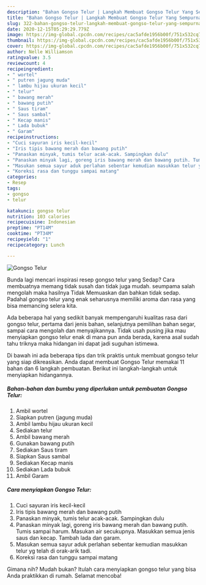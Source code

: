 ```yaml
---
description: "Bahan Gongso Telur | Langkah Membuat Gongso Telur Yang Sempurna"
title: "Bahan Gongso Telur | Langkah Membuat Gongso Telur Yang Sempurna"
slug: 322-bahan-gongso-telur-langkah-membuat-gongso-telur-yang-sempurna
date: 2020-12-15T05:29:29.779Z
image: https://img-global.cpcdn.com/recipes/cac5afde1956b00f/751x532cq70/gongso-telur-foto-resep-utama.jpg
thumbnail: https://img-global.cpcdn.com/recipes/cac5afde1956b00f/751x532cq70/gongso-telur-foto-resep-utama.jpg
cover: https://img-global.cpcdn.com/recipes/cac5afde1956b00f/751x532cq70/gongso-telur-foto-resep-utama.jpg
author: Nelle Williamson
ratingvalue: 3.5
reviewcount: 4
recipeingredient:
- " wortel"
- " putren jagung muda"
- " lambu hijau ukuran kecil"
- " telur"
- " bawang merah"
- " bawang putih"
- " Saus tiram"
- " Saus sambal"
- " Kecap manis"
- " Lada bubuk"
- " Garam"
recipeinstructions:
- "Cuci sayuran iris kecil-kecil"
- "Iris tipis bawang merah dan bawang putih"
- "Panaskan minyak, tumis telur acak-acak. Sampingkan dulu"
- "Panaskan minyak lagi, goreng iris bawang merah dan bawang putih. Tumis sampai harum. Masukan air secukupnya. Masukkan semua jenis saus dan kecap. Tambah lada dan garam."
- "Masukan semua sayur aduk perlahan sebentar kemudian masukkan telur yg telah di orak-arik tadi."
- "Koreksi rasa dan tunggu sampai matang"
categories:
- Resep
tags:
- gongso
- telur

katakunci: gongso telur 
nutrition: 103 calories
recipecuisine: Indonesian
preptime: "PT14M"
cooktime: "PT34M"
recipeyield: "1"
recipecategory: Lunch

---
```



![Gongso Telur](https://img-global.cpcdn.com/recipes/cac5afde1956b00f/751x532cq70/gongso-telur-foto-resep-utama.jpg)

Bunda lagi mencari inspirasi resep gongso telur yang Sedap? Cara membuatnya memang tidak susah dan tidak juga mudah. seumpama salah mengolah maka hasilnya Tidak Memuaskan dan bahkan tidak sedap. Padahal gongso telur yang enak seharusnya memiliki aroma dan rasa yang bisa memancing selera kita.

Ada beberapa hal yang sedikit banyak mempengaruhi kualitas rasa dari gongso telur, pertama dari jenis bahan, selanjutnya pemilihan bahan segar, sampai cara mengolah dan menyajikannya. Tidak usah pusing jika mau menyiapkan gongso telur enak di mana pun anda berada, karena asal sudah tahu triknya maka hidangan ini dapat jadi suguhan istimewa.




Di bawah ini ada beberapa tips dan trik praktis untuk membuat gongso telur yang siap dikreasikan. Anda dapat membuat Gongso Telur memakai 11 bahan dan 6 langkah pembuatan. Berikut ini langkah-langkah untuk menyiapkan hidangannya.

<!--inarticleads1-->

##### Bahan-bahan dan bumbu yang diperlukan untuk pembuatan Gongso Telur:

1. Ambil  wortel
1. Siapkan  putren (jagung muda)
1. Ambil  lambu hijau ukuran kecil
1. Sediakan  telur
1. Ambil  bawang merah
1. Gunakan  bawang putih
1. Sediakan  Saus tiram
1. Siapkan  Saus sambal
1. Sediakan  Kecap manis
1. Sediakan  Lada bubuk
1. Ambil  Garam




<!--inarticleads2-->

##### Cara menyiapkan Gongso Telur:

1. Cuci sayuran iris kecil-kecil
1. Iris tipis bawang merah dan bawang putih
1. Panaskan minyak, tumis telur acak-acak. Sampingkan dulu
1. Panaskan minyak lagi, goreng iris bawang merah dan bawang putih. Tumis sampai harum. Masukan air secukupnya. Masukkan semua jenis saus dan kecap. Tambah lada dan garam.
1. Masukan semua sayur aduk perlahan sebentar kemudian masukkan telur yg telah di orak-arik tadi.
1. Koreksi rasa dan tunggu sampai matang




Gimana nih? Mudah bukan? Itulah cara menyiapkan gongso telur yang bisa Anda praktikkan di rumah. Selamat mencoba!
